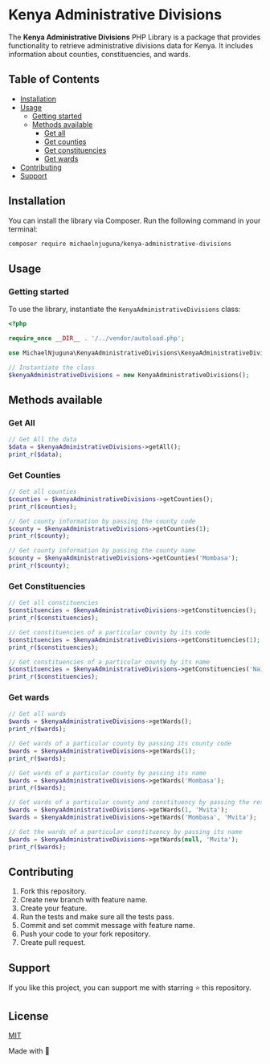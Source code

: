# Kenya Administrative Divisions

The **Kenya Administrative Divisions** PHP Library is a package that provides functionality to retrieve administrative divisions data for Kenya. It includes information about counties, constituencies, and wards.

## Table of Contents

- [Installation](#installation)
- [Usage](#usage)
  - [Getting started](#getting-started)
  - [Methods available](#methods-available)
    - [Get all](#get-all)
    - [Get counties](#get-counties)
    - [Get constituencies](#get-constituencies)
    - [Get wards](#get-wards)
- [Contributing](#contributing)
- [Support](#support)

## Installation

You can install the library via Composer. Run the following command in your terminal:

```bash
composer require michaelnjuguna/kenya-administrative-divisions
```

## Usage

### Getting started

To use the library, instantiate the `KenyaAdministrativeDivisions` class:

```php
<?php

require_once __DIR__ . '/../vendor/autoload.php';

use MichaelNjuguna\KenyaAdministrativeDivisions\KenyaAdministrativeDivisions;

// Instantiate the class
$kenyaAdministrativeDivisions = new KenyaAdministrativeDivisions();

```

## Methods available

### Get All

```php
// Get All the data
$data = $kenyaAdministrativeDivisions->getAll();
print_r($data);
```

### Get Counties

```php
// Get all counties
$counties = $kenyaAdministrativeDivisions->getCounties();
print_r($counties);

// Get county information by passing the county code
$county = $kenyaAdministrativeDivisions->getCounties(1);
print_r($county);

// Get county information by passing the county name
$county = $kenyaAdministrativeDivisions->getCounties('Mombasa');
print_r($county);
```

### Get Constituencies

```php
// Get all constituencies
$constituencies = $kenyaAdministrativeDivisions->getConstituencies();
print_r($constituencies);

// Get constituencies of a particular county by its code
$constituencies = $kenyaAdministrativeDivisions->getConstituencies(1);
print_r($constituencies);

// Get constituencies of a particular county by its name
$constituencies = $kenyaAdministrativeDivisions->getConstituencies('Nairobi');
print_r($constituencies);

```

### Get wards

```php
// Get all wards
$wards = $kenyaAdministrativeDivisions->getWards();
print_r($wards);

// Get wards of a particular county by passing its county code
$wards = $kenyaAdministrativeDivisions->getWards(1);
print_r($wards);

// Get wards of a particular county by passing its name
$wards = $kenyaAdministrativeDivisions->getWards('Mombasa');
print_r($wards);

// Get wards of a particular county and constituency by passing the respective county code/name and constituency name
$wards = $kenyaAdministrativeDivisions->getWards(1, 'Mvita');
$wards = $kenyaAdministrativeDivisions->getWards('Mombasa', 'Mvita');

// Get the wards of a particular constituency by passing its name
$wards = $kenyaAdministrativeDivisions->getWards(null, 'Mvita');
print_r($wards);
```

## Contributing

1. Fork this repository.
2. Create new branch with feature name.
3. Create your feature.
4. Run the tests and make sure all the tests pass.
5. Commit and set commit message with feature name.
6. Push your code to your fork repository.
7. Create pull request.

## Support

If you like this project, you can support me with starring ⭐ this repository.

## License

[MIT](license.txt)

Made with 💜
